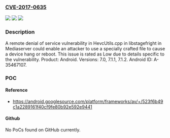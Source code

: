 ### [CVE-2017-0635](https://cve.mitre.org/cgi-bin/cvename.cgi?name=CVE-2017-0635)
![](https://img.shields.io/static/v1?label=Product&message=Android&color=blue)
![](https://img.shields.io/static/v1?label=Version&message=n%2Fa&color=blue)
![](https://img.shields.io/static/v1?label=Vulnerability&message=Denial%20of%20service&color=brighgreen)

### Description

A remote denial of service vulnerability in HevcUtils.cpp in libstagefright in Mediaserver could enable an attacker to use a specially crafted file to cause a device hang or reboot. This issue is rated as Low due to details specific to the vulnerability. Product: Android. Versions: 7.0, 7.1.1, 7.1.2. Android ID: A-35467107.

### POC

#### Reference
- https://android.googlesource.com/platform/frameworks/av/+/523f6b49c1a2289161f40cf9fe80b92e592e9441

#### Github
No PoCs found on GitHub currently.

